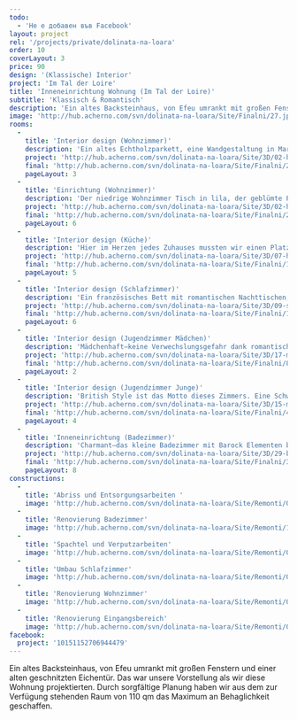 ```yaml
---
todo: 
  - 'Не е добавен във Facebook'
layout: project
rel: '/projects/private/dolinata-na-loara'
order: 10
coverLayout: 3
price: 90
design: '(Klassische) Interior'
project: 'Im Tal der Loire'
title: 'Inneneinrichtung Wohnung (Im Tal der Loire)'
subtitle: 'Klassisch & Romantisch'
description: 'Ein altes Backsteinhaus, von Efeu umrankt mit großen Fenstern und einer alten geschnitzten Eichentür. Das war unsere Vorstellung als wir diese Wohnung projektierten.'
image: 'http://hub.acherno.com/svn/dolinata-na-loara/Site/Finalni/27.jpg'
rooms:
  -
    title: 'Interior design (Wohnzimmer)'
    description: 'Ein altes Echtholzparkett, eine Wandgestaltung in Marmor Optik, dekorative Profile und viele verspielte Details geben diesem Arrangements eine heimelige Note.'
    project: 'http://hub.acherno.com/svn/dolinata-na-loara/Site/3D/02-h_f.jpg'
    final: 'http://hub.acherno.com/svn/dolinata-na-loara/Site/Finalni/29.jpg'
    pageLayout: 3
  -    
    title: 'Einrichtung (Wohnzimmer)'
    description: 'Der niedrige Wohnzimmer Tisch in lila, der geblümte Polstersessel und die kleinen Dekokissen mit ihrem fröhlichen Rosendessin, laden dich zu einem Tee aus edlem Porzellan ein und lassen dich entspannt das Rundherum vergessen.'
    project: 'http://hub.acherno.com/svn/dolinata-na-loara/Site/3D/02-h_f.jpg'
    final: 'http://hub.acherno.com/svn/dolinata-na-loara/Site/Finalni/28.jpg'
    pageLayout: 6
  -
    title: 'Interior design (Küche)'
    description: 'Hier im Herzen jedes Zuhauses mussten wir einen Platz für alles Notwendige finden. Hier, wo die Familienabendessen zubereitet, wo jeden Abend Geschichten erzählt werden und wo an Festen die ganze Familie Beisammen ist.  Hier, wo das Schöne auch praktisch sein muss, wo die Naturstein-Arbeitsplatte schöne Details offenbart und die Tischplatte aus einem angenehmen Massivholz ist.'
    project: 'http://hub.acherno.com/svn/dolinata-na-loara/Site/3D/07-h_f.jpg'
    final: 'http://hub.acherno.com/svn/dolinata-na-loara/Site/Finalni/19.jpg'
    pageLayout: 5
  -
    title: 'Interior design (Schlafzimmer)'
    description: 'Ein französisches Bett mit romantischen Nachttischen, dezente Wandfarbe in Wischtechnik, imposante Vorhänge und ein Kronleuchter. Zusammen mit dem passenden Sekretär und den alten schwarz-weiß Fotografien entsteht ein stimmiges Schlafzimmerkonzept.'
    project: 'http://hub.acherno.com/svn/dolinata-na-loara/Site/3D/09-s_f.jpg'
    final: 'http://hub.acherno.com/svn/dolinata-na-loara/Site/Finalni/12.jpg'
    pageLayout: 6
  -
    title: 'Interior design (Jugendzimmer Mädchen)'
    description: 'Mädchenhaft–keine Verwechslungsgefahr dank romantischen rosa Vorhänge und einem weißen französischen Bett. Eine Steinwand setzt einen Kontrast zu dem kindlich verspielten lila Hintergrund.'
    project: 'http://hub.acherno.com/svn/dolinata-na-loara/Site/3D/17-m2_f.jpg'
    final: 'http://hub.acherno.com/svn/dolinata-na-loara/Site/Finalni/8.jpg'
    pageLayout: 2
  -
    title: 'Interior design (Jugendzimmer Junge)'
    description: 'British Style ist das Motto dieses Zimmers. Eine Schwarz-weiße Fototapete in Comic Style, ein Teppich mit dem Union Jack und ein Sitzsack in XXL machen dieses Teenagerzimmer einzigartig! Ein Mix aus Spannung, Individualität und Verspieltheit–eine Beschreibung die zu jedem Teenager passt.'
    project: 'http://hub.acherno.com/svn/dolinata-na-loara/Site/3D/15-m1_f.jpg'
    final: 'http://hub.acherno.com/svn/dolinata-na-loara/Site/Finalni/4.jpg'
    pageLayout: 4
  - 
    title: 'Inneneinrichtung (Badezimmer)'
    description: 'Charmant–das kleine Badezimmer mit Barock Elementen bietet einen hohen Wohlfühlfaktor. Florale Fließen und Familienfotos geben dem Raum eine persönliche Note.'
    project: 'http://hub.acherno.com/svn/dolinata-na-loara/Site/3D/29-b_f.jpg'
    final: 'http://hub.acherno.com/svn/dolinata-na-loara/Site/Finalni/33.jpg'
    pageLayout: 8
constructions:
  -
    title: 'Abriss und Entsorgungsarbeiten '
    image: 'http://hub.acherno.com/svn/dolinata-na-loara/Site/Remonti/01-r.JPG'
  -
    title: 'Renovierung Badezimmer'
    image: 'http://hub.acherno.com/svn/dolinata-na-loara/Site/Remonti/12-r.JPG'
  -
    title: 'Spachtel und Verputzarbeiten'
    image: 'http://hub.acherno.com/svn/dolinata-na-loara/Site/Remonti/09-r.JPG'
  -
    title: 'Umbau Schlafzimmer'
    image: 'http://hub.acherno.com/svn/dolinata-na-loara/Site/Remonti/05-r.JPG'
  -
    title: 'Renovierung Wohnzimmer'
    image: 'http://hub.acherno.com/svn/dolinata-na-loara/Site/Remonti/03-r.JPG'
  - 
    title: 'Renovierung Eingangsbereich'
    image: 'http://hub.acherno.com/svn/dolinata-na-loara/Site/Remonti/06-r.JPG'
facebook:
  project: '10151152706944479'
---
```

Ein altes Backsteinhaus, von Efeu umrankt mit großen Fenstern und einer alten geschnitzten Eichentür. Das war unsere Vorstellung als wir diese Wohnung projektierten. 
Durch sorgfältige Planung haben wir aus dem zur Verfügung stehenden Raum von 110 qm das Maximum an Behaglichkeit geschaffen.